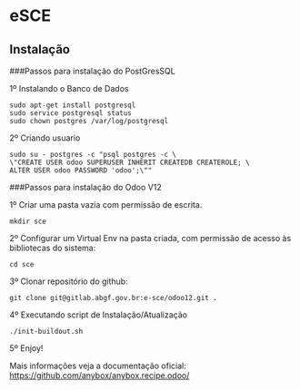 # eSCE

## Instalação
###Passos para instalação do PostGresSQL

1º Instalando o Banco de Dados

    sudo apt-get install postgresql
    sudo service postgresql status
    sudo chown postgres /var/log/postgresql

2º Criando usuario

    sudo su - postgres -c "psql postgres -c \
    \"CREATE USER odoo SUPERUSER INHERIT CREATEDB CREATEROLE; \
    ALTER USER odoo PASSWORD 'odoo';\""


###Passos para instalação do Odoo V12

1º Criar uma pasta vazia com permissão de escrita.

    mkdir sce

2º Configurar um Virtual Env na pasta criada, 
com permissão de acesso às bibliotecas do sistema:
	
	cd sce

3º Clonar repositório do github: 	

	git clone git@gitlab.abgf.gov.br:e-sce/odoo12.git .

4º Executando script de Instalação/Atualização

	./init-buildout.sh
 
5º Enjoy!
 
 Mais informações veja a documentação oficial: https://github.com/anybox/anybox.recipe.odoo/
